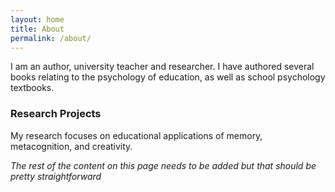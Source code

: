 ```yaml
---
layout: home
title: About
permalink: /about/
---
```


I am an author, university teacher and researcher. I have authored several books relating to the psychology of education, as well as school psychology textbooks.

### Research Projects

My research focuses on educational applications of memory, metacognition, and creativity.

*The rest of the content on this page needs to be added but that should be pretty straightforward*